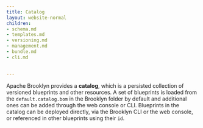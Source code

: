 ```yaml
---
title: Catalog
layout: website-normal
children:
- schema.md
- templates.md
- versioning.md
- management.md
- bundle.md
- cli.md

 
---
```


Apache Brooklyn provides a **catalog**, which is a persisted collection of versioned blueprints 
and other resources. A set of blueprints is loaded from the `default.catalog.bom` in the Brooklyn 
folder by default and additional ones can be added through the web console or CLI.  Blueprints in 
the catalog can be deployed directly, via the Brooklyn CLI or the web console, or referenced in 
other blueprints using their `id`.


